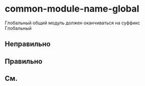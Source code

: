 # common-module-name-global

Глобальный общий модуль должен оканчиваться на суффикс Глобальный


## Неправильно

## Правильно

## См.

